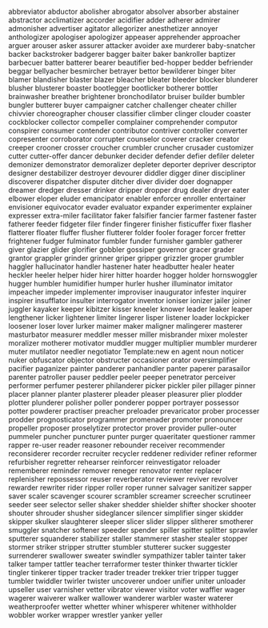 abbreviator
abductor
abolisher
abrogator
absolver
absorber
abstainer
abstractor
acclimatizer
accorder
acidifier
adder
adherer
admirer
admonisher
advertiser
agitator
allegorizer
anesthetizer
annoyer
anthologizer
apologiser
apologizer
appeaser
apprehender
approacher
arguer
arouser
asker
assurer
attacker
avoider
axe murderer
baby-snatcher
backer
backstroker
badgerer
bagger
baiter
baker
bankroller
baptizer
barbecuer
batter
batterer
bearer
beautifier
bed-hopper
bedder
befriender
beggar
bellyacher
besmircher
betrayer
bettor
bewilderer
binger
biter
blamer
blandisher
blaster
blazer
bleacher
bleater
bleeder
blocker
blunderer
blusher
blusterer
boaster
bootlegger
bootlicker
botherer
bottler
brainwasher
breather
brightener
bronchodilator
bruiser
builder
bumbler
bungler
butterer
buyer
campaigner
catcher
challenger
cheater
chiller
chivvier
choreographer
chouser
classifier
climber
clinger
clouder
coaster
cockblocker
collector
compeller
complainer
comprehender
computor
conspirer
consumer
contender
contributor
contriver
controller
converter
copresenter
corroborator
corrupter
counselor
coverer
cracker
creator
creeper
crooner
crosser
croucher
crumbler
cruncher
crusader
customizer
cutter
cutter-offer
dancer
debunker
decider
defender
defier
defiler
deleter
demonizer
demonstrator
demoralizer
depleter
deporter
depriver
descriptor
designer
destabilizer
destroyer
devourer
diddler
digger
diner
discipliner
discoverer
dispatcher
disputer
ditcher
diver
divider
doer
dognapper
dreamer
dredger
dresser
drinker
dripper
dropper
drug dealer
dryer
eater
elbower
eloper
eluder
emancipator
enabler
enforcer
enroller
entertainer
envisioner
equivocator
evader
evaluator
expander
experimenter
explainer
expresser
extra-miler
facilitator
faker
falsifier
fancier
farmer
fastener
faster
fatherer
feeder
fidgeter
filer
finder
fingerer
finisher
fisticuffer
fixer
flasher
flatterer
floater
fluffer
flusher
flutterer
folder
fooler
forager
forcer
fretter
frightener
fudger
fulminator
fumbler
funder
furnisher
gambler
gatherer
giver
glazier
glider
glorifier
gobbler
gossiper
governor
gracer
grader
grantor
grappler
grinder
grinner
griper
gripper
grizzler
groper
grumbler
haggler
hallucinator
handler
hastener
hater
headbutter
healer
heater
heckler
heeler
helper
hider
hirer
hitter
hoarder
hogger
holder
hornswoggler
hugger
humbler
humidifier
humper
hurler
husher
illuminator
imitator
impeacher
impeder
implementer
improviser
inaugurator
infester
inquirer
inspirer
insufflator
insulter
interrogator
inventor
ioniser
ionizer
jailer
joiner
juggler
kayaker
keeper
kibitzer
kisser
kneeler
knower
leader
leaker
leaper
lengthener
licker
lightener
limiter
lingerer
lisper
listener
loader
lockpicker
loosener
loser
lover
lurker
maimer
maker
maligner
malingerer
masterer
masturbator
measurer
meddler
messer
miller
misbrander
mixer
molester
moralizer
motherer
motivator
muddler
mugger
multiplier
mumbler
murderer
muter
mutilator
needler
negotiator
Template:new en agent noun
noticer
nuker
obfuscator
objector
obstructer
occasioner
orator
oversimplifier
pacifier
paganizer
painter
panderer
panhandler
panter
paperer
parasailor
parenter
patroller
pauser
peddler
peeler
peeper
penetrator
perceiver
performer
perfumer
pesterer
philanderer
picker
pickler
piler
pillager
pinner
placer
planner
planter
plasterer
pleader
pleaser
pleasurer
plier
plodder
plotter
plunderer
polisher
poller
ponderer
popper
portrayer
possessor
potter
powderer
practiser
preacher
preloader
prevaricator
prober
processer
prodder
prognosticator
programmer
promenader
promoter
pronouncer
propeller
proposer
proselytizer
protector
prover
provider
puller-outer
pummeler
puncher
puncturer
punter
purger
quaeritater
questioner
rammer
rapper
re-user
reader
reasoner
rebounder
receiver
recommender
reconsiderer
recorder
recruiter
recycler
reddener
redivider
refiner
reformer
refurbisher
regretter
rehearser
reinforcer
reinvestigator
reloader
rememberer
reminder
remover
reneger
renovator
renter
replacer
replenisher
repossessor
reuser
reverberator
reviewer
reviver
revolver
rewarder
rewriter
rider
ripper
roller
roper
runner
salvager
sanitizer
sapper
saver
scaler
scavenger
scourer
scrambler
screamer
screecher
scrutineer
seeder
seer
selector
seller
shaker
shedder
shielder
shifter
shocker
shooter
shouter
shrouder
shusher
sideglancer
silencer
simplifier
singer
skidder
skipper
skulker
slaughterer
sleeper
slicer
slider
slipper
slitherer
smotherer
smuggler
snatcher
softener
speeder
spender
spiller
spitter
splitter
sprawler
sputterer
squanderer
stabilizer
staller
stammerer
stasher
stealer
stopper
stormer
striker
stripper
strutter
stumbler
stutterer
sucker
suggester
surrenderer
swallower
sweater
swindler
sympathizer
tabler
tainter
taker
talker
tamper
tattler
teacher
terraformer
tester
thinker
thwarter
tickler
tingler
tinkerer
tipper
tracker
trader
treader
trekker
trier
tripper
tugger
tumbler
twiddler
twirler
twister
uncoverer
undoer
unifier
uniter
unloader
upseller
user
varnisher
vetter
vibrator
viewer
visitor
voter
waffler
wager
wagerer
waiverer
walker
wallower
wanderer
warbler
waster
waterer
weatherproofer
wetter
whetter
whiner
whisperer
whitener
withholder
wobbler
worker
wrapper
wrestler
yanker
yeller
